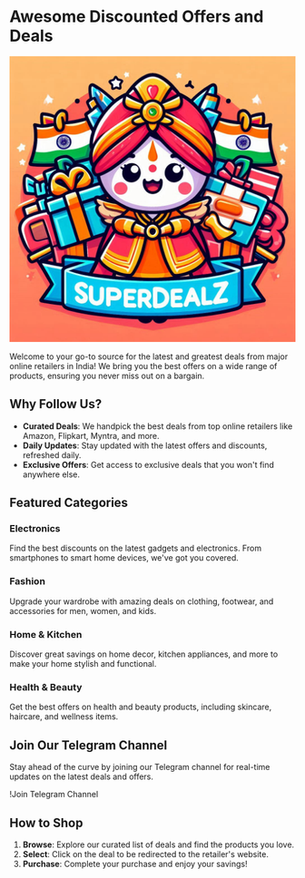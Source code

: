 # Awesome Discounted Offers and Deals
 
![logo](https://raw.githubusercontent.com/superDealz/superDealz.github.io/refs/heads/master/Logo.png)
 
Welcome to your go-to source for the latest and greatest deals from major online retailers in India! We bring you the best offers on a wide range of products, ensuring you never miss out on a bargain.

## Why Follow Us?

- **Curated Deals**: We handpick the best deals from top online retailers like Amazon, Flipkart, Myntra, and more.
- **Daily Updates**: Stay updated with the latest offers and discounts, refreshed daily.
- **Exclusive Offers**: Get access to exclusive deals that you won't find anywhere else.

## Featured Categories

### Electronics
Find the best discounts on the latest gadgets and electronics. From smartphones to smart home devices, we've got you covered.

### Fashion
Upgrade your wardrobe with amazing deals on clothing, footwear, and accessories for men, women, and kids.

### Home & Kitchen
Discover great savings on home decor, kitchen appliances, and more to make your home stylish and functional.

### Health & Beauty
Get the best offers on health and beauty products, including skincare, haircare, and wellness items.

## Join Our Telegram Channel

Stay ahead of the curve by joining our Telegram channel for real-time updates on the latest deals and offers.

!Join Telegram Channel <!-- https://t.me/+74HbL2Cda2c4OGE1 -->

## How to Shop

1. **Browse**: Explore our curated list of deals and find the products you love.
2. **Select**: Click on the deal to be redirected to the retailer's website.
3. **Purchase**: Complete your purchase and enjoy your savings!
